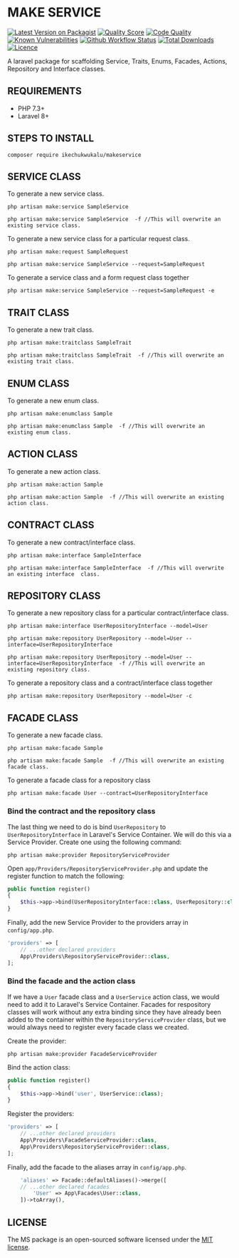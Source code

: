 # MAKE SERVICE

[![Latest Version on Packagist](https://img.shields.io/packagist/v/ikechukwukalu/makeservice?style=flat-square)](https://packagist.org/packages/ikechukwukalu/makeservice)
[![Quality Score](https://img.shields.io/scrutinizer/quality/g/ikechukwukalu/makeservice/main?style=flat-square)](https://scrutinizer-ci.com/g/ikechukwukalu/makeservice/)
[![Code Quality](https://img.shields.io/codefactor/grade/github/ikechukwukalu/makeservice?style=flat-square)](https://www.codefactor.io/repository/github/ikechukwukalu/makeservice)
[![Known Vulnerabilities](https://snyk.io/test/github/ikechukwukalu/makeservice/badge.svg?style=flat-square)](https://security.snyk.io/package/composer/ikechukwukalu%2Fmakeservice)
[![Github Workflow Status](https://img.shields.io/github/actions/workflow/status/ikechukwukalu/makeservice/makeservice.yml?branch=main&style=flat-square)](https://github.com/ikechukwukalu/makeservice/actions/workflows/makeservice.yml)
[![Total Downloads](https://img.shields.io/packagist/dt/ikechukwukalu/makeservice?style=flat-square)](https://packagist.org/packages/ikechukwukalu/makeservice)
[![Licence](https://img.shields.io/packagist/l/ikechukwukalu/makeservice?style=flat-square)](https://github.com/ikechukwukalu/makeservice/blob/main/LICENSE.md)

A laravel package for scaffolding Service, Traits, Enums, Facades, Actions, Repository and Interface classes.

## REQUIREMENTS

- PHP 7.3+
- Laravel 8+

## STEPS TO INSTALL

``` shell
composer require ikechukwukalu/makeservice
```

## SERVICE CLASS

To generate a new service class.

``` shell
php artisan make:service SampleService

php artisan make:service SampleService  -f //This will overwrite an existing service class.
```

To generate a new service class for a particular request class.

``` shell
php artisan make:request SampleRequest

php artisan make:service SampleService --request=SampleRequest
```

To generate a service class and a form request class together

```shell
php artisan make:service SampleService --request=SampleRequest -e
```

## TRAIT CLASS

To generate a new trait class.

``` shell
php artisan make:traitclass SampleTrait

php artisan make:traitclass SampleTrait  -f //This will overwrite an existing trait class.
```

## ENUM CLASS

To generate a new enum class.

``` shell
php artisan make:enumclass Sample

php artisan make:enumclass Sample  -f //This will overwrite an existing enum class.
```

## ACTION CLASS

To generate a new action class.

``` shell
php artisan make:action Sample

php artisan make:action Sample  -f //This will overwrite an existing action class.
```

## CONTRACT CLASS

To generate a new contract/interface  class.

``` shell
php artisan make:interface SampleInterface

php artisan make:interface SampleInterface  -f //This will overwrite an existing interface  class.
```

## REPOSITORY CLASS

To generate a new repository class for a particular contract/interface  class.

``` shell
php artisan make:interface UserRepositoryInterface --model=User

php artisan make:repository UserRepository --model=User --interface=UserRepositoryInterface

php artisan make:repository UserRepository --model=User --interface=UserRepositoryInterface  -f //This will overwrite an existing repository class.
```

To generate a repository class and a contract/interface  class together

```shell
php artisan make:repository UserRepository --model=User -c
```

## FACADE CLASS

To generate a new facade class.

``` shell
php artisan make:facade Sample

php artisan make:facade Sample  -f //This will overwrite an existing facade class.
```

To generate a facade class for a repository class

```shell
php artisan make:facade User --contract=UserRepositoryInterface
```

### Bind the contract and the repository class

The last thing we need to do is bind `UserRepository` to `UserRepositoryInterface` in Laravel's Service Container. We will do this via a Service Provider. Create one using the following command:

``` shell
php artisan make:provider RepositoryServiceProvider
```

Open `app/Providers/RepositoryServiceProvider.php` and update the register function to match the following:

``` php
public function register()
{
    $this->app->bind(UserRepositoryInterface::class, UserRepository::class);
}
```

Finally, add the new Service Provider to the providers array in `config/app.php`.

``` php
'providers' => [
    // ...other declared providers
    App\Providers\RepositoryServiceProvider::class,
];
```

### Bind the facade and the action class

If we have a `User` facade class and a `UserService` action class, we would need to add it to Laravel's Service Container. Facades for respository classes will work without any extra binding since they have already been added to the container within the `RepositoryServiceProvider` class, but we would always need to register every facade class we created.

Create the provider:

``` shell
php artisan make:provider FacadeServiceProvider
```

Bind the action class:

``` php
public function register()
{
    $this->app->bind('user', UserService::class);
}
```

Register the providers:

``` php
'providers' => [
    // ...other declared providers
    App\Providers\FacadeServiceProvider::class,
    App\Providers\RepositoryServiceProvider::class,
];
```

Finally, add the facade to the aliases array in `config/app.php`.

``` php
    'aliases' => Facade::defaultAliases()->merge([
    // ...other declared facades
        'User' => App\Facades\User::class,
    ])->toArray(),
```

## LICENSE

The MS package is an open-sourced software licensed under the [MIT license](https://opensource.org/licenses/MIT).
